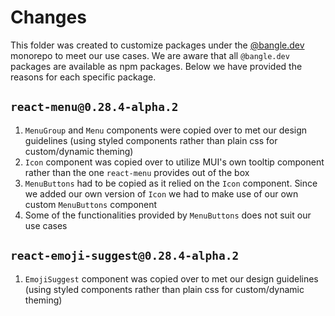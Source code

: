# Changes

This folder was created to customize packages under the [@bangle.dev](https://github.com/bangle-io/bangle.dev) monorepo to meet our use cases. We are aware that all `@bangle.dev` packages are available as npm packages. Below we have provided the reasons for each specific package.

## `react-menu@0.28.4-alpha.2`

1. `MenuGroup` and `Menu` components were copied over to met our design guidelines (using styled components rather than plain css for custom/dynamic theming)
2. `Icon` component was copied over to utilize MUI's own tooltip component rather than the one `react-menu` provides out of the box
3. `MenuButtons` had to be copied as it relied on the `Icon` component. Since we added our own version of `Icon` we had to make use of our own custom `MenuButtons` component
4. Some of the functionalities provided by `MenuButtons` does not suit our use cases

## `react-emoji-suggest@0.28.4-alpha.2`

1. `EmojiSuggest` component was copied over to met our design guidelines (using styled components rather than plain css for custom/dynamic theming)